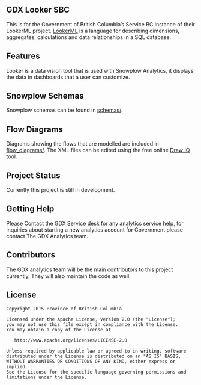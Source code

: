 ## GDX Looker SBC

This is for the Government of British Columbia’s Service BC instance of their LookerML project. [LookerML](https://docs.looker.com/data-modeling/learning-lookml/what-is-lookml) is a language for describing dimensions, aggregates, calculations and data relationships in a SQL database.

## Features

Looker is a data vision tool that is used with Snowplow Analytics, it displays the data in dashboards that a user can customize.

## Snowplow Schemas

Snowplow schemas can be found in [schemas/](./schemas/).

## Flow Diagrams

Diagrams showing the flows that are modelled are included in [flow_diagrams/](./flow_diagrams/). The XML files can be edited using the free online [Draw IO](https://www.draw.io/) tool. 

## Project Status

Currently this project is still in development.

## Getting Help

Please Contact the GDX Service desk for any analytics service help, for inquiries about starting a new analytics account for Government please contact The GDX Analytics team.

## Contributors

The GDX analytics team will be the main contributors to this project currently. They will also maintain the code as well.

## License


    Copyright 2015 Province of British Columbia

    Licensed under the Apache License, Version 2.0 (the "License");
    you may not use this file except in compliance with the License.
    You may obtain a copy of the License at

       http://www.apache.org/licenses/LICENSE-2.0

    Unless required by applicable law or agreed to in writing, software
    distributed under the License is distributed on an "AS IS" BASIS,
    WITHOUT WARRANTIES OR CONDITIONS OF ANY KIND, either express or implied.
    See the License for the specific language governing permissions and
    limitations under the License.
